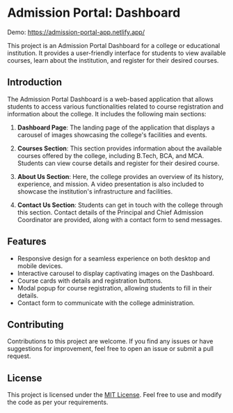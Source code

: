 # Admission Portal: Dashboard

Demo: https://admission-portal-app.netlify.app/

This project is an Admission Portal Dashboard for a college or educational institution. It provides a user-friendly interface for students to view available courses, learn about the institution, and register for their desired courses.

## Introduction

The Admission Portal Dashboard is a web-based application that allows students to access various functionalities related to course registration and information about the college. It includes the following main sections:

1. **Dashboard Page**: The landing page of the application that displays a carousel of images showcasing the college's facilities and events.

2. **Courses Section**: This section provides information about the available courses offered by the college, including B.Tech, BCA, and MCA. Students can view course details and register for their desired course.

3. **About Us Section**: Here, the college provides an overview of its history, experience, and mission. A video presentation is also included to showcase the institution's infrastructure and facilities.

4. **Contact Us Section**: Students can get in touch with the college through this section. Contact details of the Principal and Chief Admission Coordinator are provided, along with a contact form to send messages.

## Features

- Responsive design for a seamless experience on both desktop and mobile devices.
- Interactive carousel to display captivating images on the Dashboard.
- Course cards with details and registration buttons.
- Modal popup for course registration, allowing students to fill in their details.
- Contact form to communicate with the college administration.

## Contributing

Contributions to this project are welcome. If you find any issues or have suggestions for improvement, feel free to open an issue or submit a pull request.

## License

This project is licensed under the [MIT License](LICENSE). Feel free to use and modify the code as per your requirements.
